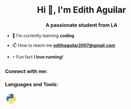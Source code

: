 <h1 align="center">Hi 👋, I'm Edith Aguilar</h1>
<h3 align="center">A passionate student from LA</h3>

- 🌱 I’m currently learning **coding**

- 📫 How to reach me **edithaguilar2007@gmail.com**

- ⚡ Fun fact **I love running!**

<h3 align="left">Connect with me:</h3>
<p align="left">
</p>

<h3 align="left">Languages and Tools:</h3>
<p align="left"> <a href="https://www.python.org" target="_blank" rel="noreferrer"> <img src="https://raw.githubusercontent.com/devicons/devicon/master/icons/python/python-original.svg" alt="python" width="40" height="40"/> </a> </p>
